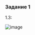 ### Задание 1

1.3:

![image](https://github.com/MPalgin/Sys_adm_HW/assets/121052923/82990f5e-0911-4e56-9a6a-1be4b54b9a02)
